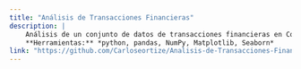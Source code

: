 ```yaml
---
title: "Análisis de Transacciones Financieras"
description: |
    Análisis de un conjunto de datos de transacciones financieras en Colombia para identificar irregularidades, patrones de comportamiento y riesgos potenciales. Se emplearon Python, Pandas, NumPy, Matplotlib y Seaborn para la limpieza, análisis y visualización de los datos, apoyando la toma de decisiones estratégicas.
    **Herramientas:** *python, pandas, NumPy, Matplotlib, Seaborn*
link: "https://github.com/Carloseortize/Analisis-de-Transacciones-Financieras"
---
```

